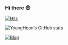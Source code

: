 ### Hi there :smile:
[![Hits](https://hits.seeyoufarm.com/api/count/incr/badge.svg?url=https://github.com/nobel6018)](https://hits.seeyoufarm.com)

![YoungHoon's GitHub stats](https://github-readme-stats.vercel.app/api?username=nobel6018&show_icons=true&theme=merko)

[![Blog](https://img.shields.io/badge/Blog-mycloudy.tistory.com-green.svg)](https://mycloudy.tistory.com)
